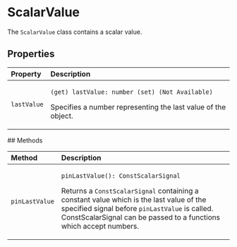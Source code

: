 # ScalarValue

The `ScalarValue` class contains a scalar value.

## Properties

<table>
  <thead>
    <tr>
      <th style="text-align:left">Property</th>
      <th style="text-align:left">Description</th>
    </tr>
  </thead>
  <tbody>
    <tr>
      <td style="text-align:left"><code>lastValue</code>
      </td>
      <td style="text-align:left">
        <p><code>(get) lastValue: number (set) (Not Available)</code>
        </p>
        <p>Specifies a number representing the last value of the object.</p>
      </td>
    </tr>
  </tbody>
</table>## Methods

<table>
  <thead>
    <tr>
      <th style="text-align:left">Method</th>
      <th style="text-align:left">Description</th>
    </tr>
  </thead>
  <tbody>
    <tr>
      <td style="text-align:left"><code>pinLastValue</code>
      </td>
      <td style="text-align:left">
        <p><code>pinLastValue(): ConstScalarSignal</code>
        </p>
        <p>Returns a <code>ConstScalarSignal</code> containing a constant value which
          is the last value of the specified signal before <code>pinLastValue</code> is
          called. ConstScalarSignal can be passed to a functions which accept numbers.</p>
      </td>
    </tr>
  </tbody>
</table>